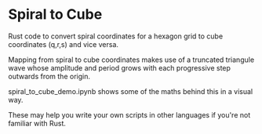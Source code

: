 # Spiral to Cube

Rust code to convert spiral coordinates for a hexagon grid to cube coordinates (q,r,s) and vice versa.

Mapping from spiral to cube coordinates makes use of a truncated triangule wave whose amplitude and period grows with each progressive step outwards from the origin.

spiral_to_cube_demo.ipynb shows some of the maths behind this in a visual way.

These may help you write your own scripts in other languages if you're not familiar with Rust.